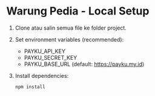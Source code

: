 # Warung Pedia - Local Setup

1. Clone atau salin semua file ke folder project.
2. Set environment variables (recommended):
   - PAYKU_API_KEY
   - PAYKU_SECRET_KEY
   - PAYKU_BASE_URL (default: https://payku.my.id)

3. Install dependencies:
   ```bash
   npm install